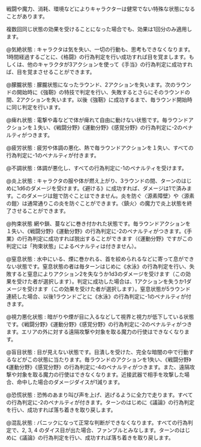 戦闘や魔力、消耗、環境などによりキャラクターは健常でない特殊な状態になることがあります。

複数回同じ状態の効果を受けることになった場合でも、効果は1回分のみ適用します。

@気絶状態 : キャラクタは気を失い、一切の行動も、思考もできなくなります。1時間経過するごとに、《格闘》の行為判定を行い成功すれば目を覚まします。もしくは、他のキャラクタが3アクションを使って《手当》の行為判定に成功すれば、目を覚まさせることができます。

@朦朧状態 : 朦朧状態になったラウンド、2アクションを失います。次のラウンドの開始時に《強靭》の特技で判定を行い、失敗するとさらにそのラウンドの間、2アクションを失います。以後《強靭》に成功するまで、毎ラウンド開始時に同じ判定を行います。

@痺れ状態 : 電撃や毒などで体が痺れて自由に動けない状態です。毎ラウンドアクションを１失い、《戦闘分野》《運動分野》《感覚分野》の行為判定に-2のペナルティがつきます。

@疲労状態 : 疲労や体調の悪化、熱で毎ラウンドアクションを１失い、すべての行為判定に-1のペナルティが付きます。

@不調状態 : 体調が悪化し、すべての行為判定に-1のペナルティを受けます。

@炎上状態 : キャラクタの服や体が燃え上がり、3ラウンドの間、ターンのはじめに1d6のダメージを受けます。《避ける》に成功すれば、ダメージは1で済みます。このダメージは鎧で防ぐことはできません。炎を防ぐ〈源素障壁〉や〈源素の鎧〉は通常通りこの炎を防ぐことができます。〈鎮火〉の魔力で炎上状態を終了させることができます。

@拘束状態
網や鎖、蔓などに巻き付かれた状態です。毎ラウンドアクションを１失い、《戦闘分野》《運動分野》の行為判定に-2のペナルティがつきます。《手業》の行為判定に成功すれば脱出することができます（《運動分野》ですがこの判定には「拘束状態」によるペナルティは付きません）。

@窒息状態 : 水中にいる、煙に巻かれる、首を絞められるなどに寄って息ができない状態です。窒息状態の者は毎ターンはじめに《水泳》の行為判定を行い、失敗すると窒息によりアクション2を失なうか1d3のダメージを受けます（この効果を受けた者が選択します）。判定に成功した場合は、1アクションを失うか1ダメージを受けます（この効果を受けた者が選択します）。窒息状態が5ラウンド連続した場合、以後1ラウンドごとに《水泳》の行為判定に-1のペナルティが付きます。

@視力悪化状態 : 暗がりや煙が目に入るなどして視界と視力が低下している状態です。《戦闘分野》《運動分野》《感覚分野》の行為判定に-2のペナルティがつきます。エリアの外に対する遠隔攻撃や対象を取る魔力の行使はできなくなります。

@盲目状態 : 目が見えない状態です。目潰しを受けた、完全な暗闇の中で行動するなどがこの状態に当たります。毎ラウンドのアクションを1失い、《戦闘分野》《運動分野》《感覚分野》の行為判定に-4のペナルティがつきます。また、遠隔攻撃や対象を取る魔力の行使はできなくなります。近接武器で相手を攻撃した場合、命中した場合のダメージダイスが1減ります。

@恐慌状態 : 恐怖のあまり叫び声を上げ、逃げるように全力で走ります。すべての行為判定に-2のペナルティが付きます。ターンのはじめに《議論》の行為判定を行い、成功すれば落ち着きを取り戻します。

@混乱状態 : パニックになって正常な判断ができなくなります。すべての行為判定で、2, 3, 4 のダイス目が出た場合、ファンブルとみなします。ターンのはじめに《議論》の行為判定を行い、成功すれば落ち着きを取り戻します。
